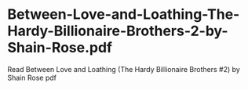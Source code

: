 # Between-Love-and-Loathing-The-Hardy-Billionaire-Brothers-2-by-Shain-Rose.pdf
Read Between Love and Loathing (The Hardy Billionaire Brothers #2) by Shain Rose pdf
